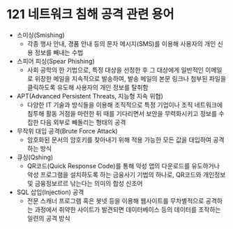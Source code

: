 # 121 네트워크 침해 공격 관련 용어

- 스미싱(Smishing)
  - 각종 행사 안내, 경품 안내 등의 문자 메시지(SMS)를 이용해 사용자의 개인 신용 정보를 빼내는 수법
- 스피어 피싱(Spear Phishing)
  - 사회 공학의 한 기법으로, 특정 대상을 선정한 후 그 대상에게 일반적인 이메일로 위장한 메일을 지속적으로 발송하여, 발송 메일의 본문 링크나 첨부된 파일을 클릭하도록 유도해 사용자의 개인 정보를 탈취함
- APT(Advanced Persistent Threats, 지능형 지속 위협)
  - 다양한 IT 기술과 방식들을 이용해 조직적으로 특정 기업이나 조직 네트워크에 침투해 활동 거점을 마련한 뒤 때를 기다리면서 보안을 무력화시키고 정보를 수집한 다음 외부로 빼돌리는 형태의 공격
- 무작위 대입 공격(Brute Force Attack)
  - 암호화된 문서의 암호키를 찾아내기 위해 적용 가능한 모든 값을 대입하여 공격하는 방식
- 큐싱(Qshing)
  - QR코드(Quick Response Code)를 통해 악성 앱의 다운로드를 유도하거나 악성 프로그램을 설치하도록 하는 금융사기 기법의 하나로, QR코드와 개인정보 및 금융정보르르 낚는다는 의미의 합성 신조어
- SQL 삽입(Injection) 공격
  - 전문 스캐너 프로그램 혹은 봇넷 등을 이용해 웹사이트를 무차별적으로 공격하는 과정에서 취약한 사이트가 발견되면 데이터베이스 등의 데이터를 조작하는 일련의 공격 방식